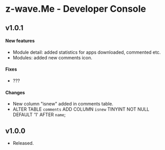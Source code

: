 z-wave.Me - Developer Console
===============

## v1.0.1
#### New features
- Module detail: added statistics for apps downloaded, commented etc.
- Modules: added new comments icon.

#### Fixes
- ???

#### Changes
- New column "isnew" added in comments table.
- ALTER TABLE `comments` ADD COLUMN `isnew` TINYINT NOT NULL DEFAULT '1' AFTER `name`;

## v1.0.0
- Released.